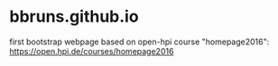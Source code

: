 # bbruns.github.io
first bootstrap webpage based on open-hpi course "homepage2016": https://open.hpi.de/courses/homepage2016
